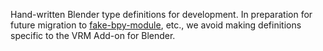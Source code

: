 Hand-written Blender type definitions for development. In preparation for future
migration to [fake-bpy-module](https://github.com/nutti/fake-bpy-module), etc.,
we avoid making definitions specific to the VRM Add-on for Blender.
